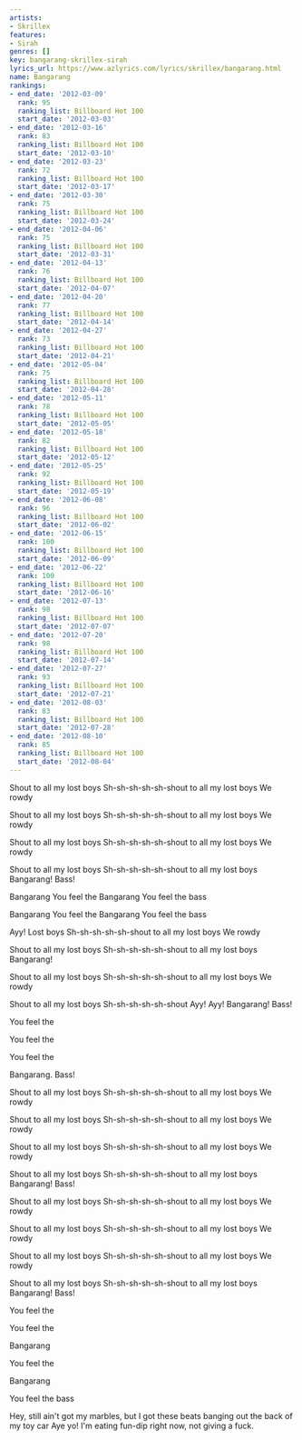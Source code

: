 ```yaml
---
artists:
- Skrillex
features:
- Sirah
genres: []
key: bangarang-skrillex-sirah
lyrics_url: https://www.azlyrics.com/lyrics/skrillex/bangarang.html
name: Bangarang
rankings:
- end_date: '2012-03-09'
  rank: 95
  ranking_list: Billboard Hot 100
  start_date: '2012-03-03'
- end_date: '2012-03-16'
  rank: 83
  ranking_list: Billboard Hot 100
  start_date: '2012-03-10'
- end_date: '2012-03-23'
  rank: 72
  ranking_list: Billboard Hot 100
  start_date: '2012-03-17'
- end_date: '2012-03-30'
  rank: 75
  ranking_list: Billboard Hot 100
  start_date: '2012-03-24'
- end_date: '2012-04-06'
  rank: 75
  ranking_list: Billboard Hot 100
  start_date: '2012-03-31'
- end_date: '2012-04-13'
  rank: 76
  ranking_list: Billboard Hot 100
  start_date: '2012-04-07'
- end_date: '2012-04-20'
  rank: 77
  ranking_list: Billboard Hot 100
  start_date: '2012-04-14'
- end_date: '2012-04-27'
  rank: 73
  ranking_list: Billboard Hot 100
  start_date: '2012-04-21'
- end_date: '2012-05-04'
  rank: 75
  ranking_list: Billboard Hot 100
  start_date: '2012-04-28'
- end_date: '2012-05-11'
  rank: 78
  ranking_list: Billboard Hot 100
  start_date: '2012-05-05'
- end_date: '2012-05-18'
  rank: 82
  ranking_list: Billboard Hot 100
  start_date: '2012-05-12'
- end_date: '2012-05-25'
  rank: 92
  ranking_list: Billboard Hot 100
  start_date: '2012-05-19'
- end_date: '2012-06-08'
  rank: 96
  ranking_list: Billboard Hot 100
  start_date: '2012-06-02'
- end_date: '2012-06-15'
  rank: 100
  ranking_list: Billboard Hot 100
  start_date: '2012-06-09'
- end_date: '2012-06-22'
  rank: 100
  ranking_list: Billboard Hot 100
  start_date: '2012-06-16'
- end_date: '2012-07-13'
  rank: 98
  ranking_list: Billboard Hot 100
  start_date: '2012-07-07'
- end_date: '2012-07-20'
  rank: 98
  ranking_list: Billboard Hot 100
  start_date: '2012-07-14'
- end_date: '2012-07-27'
  rank: 93
  ranking_list: Billboard Hot 100
  start_date: '2012-07-21'
- end_date: '2012-08-03'
  rank: 83
  ranking_list: Billboard Hot 100
  start_date: '2012-07-28'
- end_date: '2012-08-10'
  rank: 85
  ranking_list: Billboard Hot 100
  start_date: '2012-08-04'
---
```


Shout to all my lost boys
Sh-sh-sh-sh-sh-shout to all my lost boys
We rowdy

Shout to all my lost boys
Sh-sh-sh-sh-sh-shout to all my lost boys
We rowdy

Shout to all my lost boys
Sh-sh-sh-sh-sh-shout to all my lost boys
We rowdy

Shout to all my lost boys
Sh-sh-sh-sh-sh-shout to all my lost boys
Bangarang! Bass!

Bangarang
You feel the
Bangarang
You feel the bass

Bangarang
You feel the
Bangarang
You feel the bass

Ayy!
Lost boys
Sh-sh-sh-sh-sh-shout to all my lost boys
We rowdy

Shout to all my lost boys
Sh-sh-sh-sh-sh-shout to all my lost boys
Bangarang!

Shout to all my lost boys
Sh-sh-sh-sh-sh-shout to all my lost boys
We rowdy

Shout to all my lost boys
Sh-sh-sh-sh-sh-shout
Ayy! Ayy! Bangarang! Bass!

You feel the

You feel the

You feel the

Bangarang. Bass!

Shout to all my lost boys
Sh-sh-sh-sh-sh-shout to all my lost boys
We rowdy

Shout to all my lost boys
Sh-sh-sh-sh-sh-shout to all my lost boys
We rowdy

Shout to all my lost boys
Sh-sh-sh-sh-sh-shout to all my lost boys
We rowdy

Shout to all my lost boys
Sh-sh-sh-sh-sh-shout to all my lost boys
Bangarang! Bass!

Shout to all my lost boys
Sh-sh-sh-sh-sh-shout to all my lost boys
We rowdy

Shout to all my lost boys
Sh-sh-sh-sh-sh-shout to all my lost boys
We rowdy

Shout to all my lost boys
Sh-sh-sh-sh-sh-shout to all my lost boys
We rowdy

Shout to all my lost boys
Sh-sh-sh-sh-sh-shout to all my lost boys
Bangarang! Bass!

You feel the

You feel the

Bangarang

You feel the

Bangarang

You feel the bass


Hey, still ain't got my marbles, but I got these beats banging out the back of my toy car
Aye yo! I'm eating fun-dip right now, not giving a fuck.



